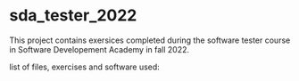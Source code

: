 # sda_tester_2022

This project contains exersices completed during the software tester course in Software Developement Academy in fall 2022. 

list of files, exercises and software used:

